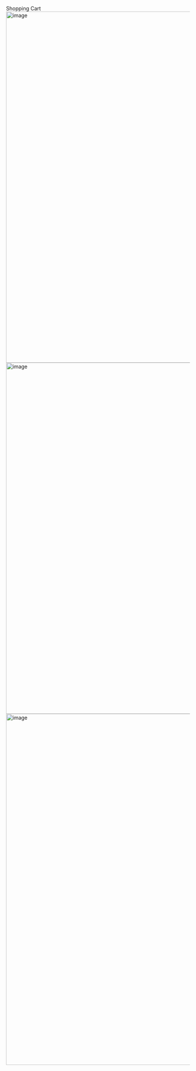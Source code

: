 Shopping Cart
<img width="960" alt="image" src="https://github.com/zagasaki/Shopping-Cart/assets/100655021/8a49084d-c326-42ed-bc25-b1df70812f19">
<img width="960" alt="image" src="https://github.com/zagasaki/Shopping-Cart/assets/100655021/884a72df-621a-4daa-a2e0-f033bf4384fe">
<img width="960" alt="image" src="https://github.com/zagasaki/Shopping-Cart/assets/100655021/b291a116-71bb-4e53-bab0-8a004602c6f1">
